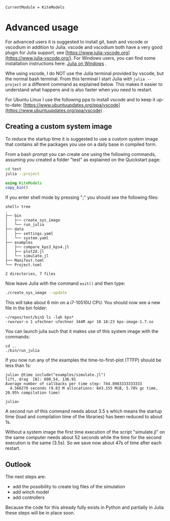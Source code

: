 ```@meta
CurrentModule = KiteModels
```
# Advanced usage
For advanced users it is suggested to install git, bash and vscode or vscodium in addition to Julia. vscode and vscodium both have a very good plugin for Julia support, see [https://www.julia-vscode.org](https://www.julia-vscode.org/).
For Windows users, you can find some installation instructions here: [Julia on Windows](https://github.com/ufechner7/KiteViewer/blob/main/doc/Windows.md) .

Whe using vscode, I do NOT use the Julia terminal provided by vscode, but the normal bash terminal. From this terminal I start Julia with ```julia --project``` or a different command as explained below. This makes it easier to understand what happens and is also faster when you need to restart.

For Ubuntu Linux I use the following ppa to install vscode and to keep it up-to-date: [https://www.ubuntuupdates.org/ppa/vscode](https://www.ubuntuupdates.org/ppa/vscode) .

## Creating a custom system image
To reduce the startup time it is suggested to use a custom system image that contains all the packages you use on a daily base in compiled form.

From a bash prompt you can create one using the following commands, assuming you created a folder "test" as explained on the Quickstart page:
```bash
cd test
julia --project
```
```julia
using KiteModels
copy_bin()
```
If you enter shell mode by pressing ";" you should see the following files:
```
shell> tree
.
├── bin
│   ├── create_sys_image
│   └── run_julia
├── data
│   ├── settings.yaml
│   └── system.yaml
├── examples
│   ├── compare_kps3_kps4.jl
│   ├── plot2d.jl
│   └── simulate.jl
├── Manifest.toml
└── Project.toml

2 directories, 7 files
```
Now leave Julia with the command ```exit()``` and then type:
```bash
./create_sys_image --update
```
This will take about 6 min on a  i7-10510U CPU. You should now see a new file in the bin folder:
```
~/repos/test/bin$ ls -lah kps*
-rwxrwxr-x 1 ufechner ufechner 344M apr 18 18:23 kps-image-1.7.so
```
You can launch julia such that it makes use of this system image with the commands:
```
cd ..
./bin/run_julia
```
If you now run any of the examples the time-to-first-plot (TTFP) should be less than 1s:
```
julia> @time include("examples/simulate.jl")
lift, drag  [N]: 690.54, 136.91
Average number of callbacks per time step: 744.8983333333333
  4.566270 seconds (9.83 M allocations: 843.155 MiB, 5.78% gc time, 20.95% compilation time)

julia> 
```
A second run of this command needs about 3.5 s which means the startup time (load and compilation time of the libraries) has been reduced to about 1s.

Without a system image the first time execution of the script "simulate.jl" on the same computer needs about 52 seconds
while the time for the second execution is the same (3.5s). So we save now about 47s of time after each restart.

## Outlook

The next steps are:
- add the possibility to create log files of the simulation
- add winch model
- add controllers

Because the code for this already fully exists in Python and partially in Julia these steps will be in place soon.
